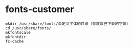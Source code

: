 # fonts-customer

```
mkdir /usr/share/fonts/自定义字体的目录（存放自己下载的字体）
cd /usr/share/fonts/
mkfontscale
mkfontdir
fc-cache
```